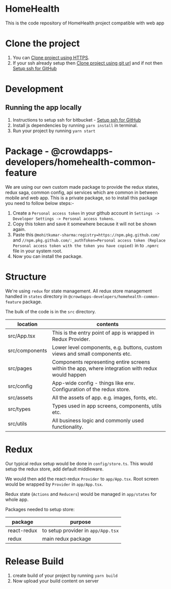 # HomeHealth

This is the code repository of HomeHealth project compatible with web app

# Clone the project

1. You can [Clone project using HTTPS](https://github.com/mohitkumar-sharma/homehealth-react-front-end.git).
2. If your ssh already setup then [Clone project using git url](git@github.com:mohitkumar-sharma/homehealth-react-front-end.git) and if not then [Setup ssh for GitHub](https://docs.github.com/en/github/authenticating-to-github/generating-a-new-ssh-key-and-adding-it-to-the-ssh-agent)

# Development

## Running the app locally

1. Instructions to setup ssh for bitbucket - [Setup ssh for GitHub](https://docs.github.com/en/github/authenticating-to-github/generating-a-new-ssh-key-and-adding-it-to-the-ssh-agent)
2. Install js dependencies by running `yarn install` in terminal.
3. Run your project by running `yarn start`

# Package - @crowdapps-developers/homehealth-common-feature

We are using our own custom made package to provide the redux states, redux saga, common config, api services which are common in between mobile and web app. This is a private package, so to install this package you need to follow below steps:-

1. Create a `Personal access token` in your github account in `Settings -> Developer Settings -> Personal access tokens`.
2. Copy this token and save it somewhere because it will not be shown again.
3. Paste this `@mohitkumar-sharma:registry=https://npm.pkg.github.com/` and `//npm.pkg.github.com/:_authToken=Personal access token (Replace Personal access token with the token you have copied)` in to `.npmrc` file in your system root.
4. Now you can install the package.

# Structure

We're using `redux` for state management. All redux store management handled in `states` directory in `@crowdapps-developers/homehealth-common-feature` package.

The bulk of the code is in the `src` directory.

| location       | contents                                                                                         |
| -------------- | ------------------------------------------------------------------------------------------------ |
| src/App.tsx    | This is the entry point of app is wrapped in Redux Provider.                                     |
| src/components | Lower level components, e.g. buttons, custom views and small components etc.                     |
| src/pages      | Components representing entire screens within the app, where integration with redux would happen |
| src/config     | App-wide config - things like env. Configuration of the redux store.                             |
| src/assets     | All the assets of app. e.g. images, fonts, etc.                                                  |
| src/types      | Types used in app screens, components, utils etc.                                                |
| src/utils      | All business logic and commonly used functionality.                                              |

# Redux

Our typical redux setup would be done in `config/store.ts`. This would setup the redux store, add default middleware.

We would then add the react-redux `Provider` to `app/App.tsx`. Root screen would be wrapped by `Provider` in `app/App.tsx`.

Redux state (`Actions` and `Reducers`) would be managed in `app/states` for whole app.

Packages needed to setup store:

| package     | purpose                            |
| ----------- | ---------------------------------- |
| react-redux | to setup provider in `app/App.tsx` |
| redux       | main redux package                 |

# Release Build

1. create build of your project by running `yarn build`
2. Now upload your build content on server
